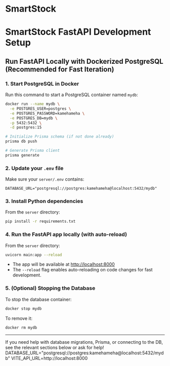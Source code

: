 # SmartStock

# SmartStock FastAPI Development Setup

## Run FastAPI Locally with Dockerized PostgreSQL (Recommended for Fast Iteration)

### 1. Start PostgreSQL in Docker

Run this command to start a PostgreSQL container named `mydb`:

```bash
docker run --name mydb \
  -e POSTGRES_USER=postgres \
  -e POSTGRES_PASSWORD=kamehameha \
  -e POSTGRES_DB=mydb \
  -p 5432:5432 \
  -d postgres:15

# Initialize Prisma schema (if not done already)
prisma db push

# Generate Prisma client
prisma generate

```

### 2. Update your `.env` file

Make sure your `server/.env` contains:

```
DATABASE_URL="postgresql://postgres:kamehameha@localhost:5432/mydb"
```

### 3. Install Python dependencies

From the `server` directory:

```bash
pip install -r requirements.txt
```

### 4. Run the FastAPI app locally (with auto-reload)

From the `server` directory:

```bash
uvicorn main:app --reload
```

- The app will be available at [http://localhost:8000](http://localhost:8000)
- The `--reload` flag enables auto-reloading on code changes for fast development.

### 5. (Optional) Stopping the Database

To stop the database container:

```bash
docker stop mydb
```

To remove it:

```bash
docker rm mydb
```

---

If you need help with database migrations, Prisma, or connecting to the DB, see the relevant sections below or ask for help!
DATABASE_URL="postgresql://postgres:kamehameha@localhost:5432/mydb"
VITE_API_URL=http://localhost:8000